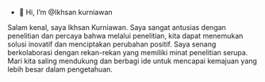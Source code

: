 - 👋 Hi, I’m @Ikhsan kurniawan

Salam kenal, saya Ikhsan Kurniawan. Saya sangat antusias dengan penelitian dan percaya bahwa melalui penelitian, kita dapat menemukan solusi inovatif dan menciptakan perubahan positif. Saya senang berkolaborasi dengan rekan-rekan yang memiliki minat penelitian serupa. Mari kita saling mendukung dan berbagi ide untuk mencapai kemajuan yang lebih besar dalam pengetahuan.
